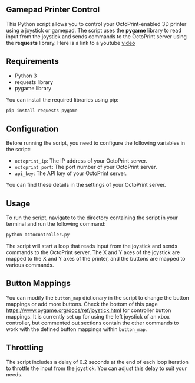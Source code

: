 ## Gamepad Printer Control
This Python script allows you to control your OctoPrint-enabled 3D printer using a joystick or gamepad. The script uses the **pygame** library to read input from the joystick and sends commands to the OctoPrint server using the **requests** library. Here is a link to a youtube [video](https://www.youtube.com/shorts/IK1qhjoYjms)

## Requirements
- Python 3
- requests library
- pygame library

You can install the required libraries using pip:

```bash
pip install requests pygame
```

## Configuration
Before running the script, you need to configure the following variables in the script:

- `octoprint_ip`: The IP address of your OctoPrint server.
- `octoprint_port`: The port number of your OctoPrint server.
- `api_key`: The API key of your OctoPrint server.

You can find these details in the settings of your OctoPrint server.

## Usage
To run the script, navigate to the directory containing the script in your terminal and run the following command:

```bash
python octocontroller.py
```

The script will start a loop that reads input from the joystick and sends commands to the OctoPrint server. The X and Y axes of the joystick are mapped to the X and Y axes of the printer, and the buttons are mapped to various commands.

## Button Mappings

You can modify the `button_map` dictionary in the script to change the button mappings or add more buttons.
Check the bottom of this page
https://www.pygame.org/docs/ref/joystick.html
for controller button mappings.
It is currently set up for using the left joystick of an xbox controller, but commented out sections contain the other commands to work with the defined button mappings within `button_map`.

## Throttling
The script includes a delay of 0.2 seconds at the end of each loop iteration to throttle the input from the joystick. You can adjust this delay to suit your needs.
